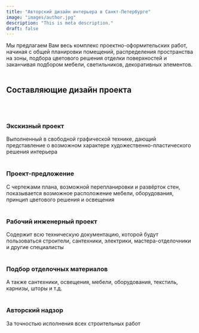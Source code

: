 ```yaml
---
title: "Авторский дизайн интерьера в Санкт-Петербургe"
image: "images/author.jpg"
description: "This is meta description."
draft: false
---
```


Мы предлагаем Вам весь комплекс проектно-оформительских работ, начиная с общей планировки помещений,
распределения пространства на зоны, подбора цветового решения отделки поверхностей и
заканчивая подбором мебели, светильников, декоративных элементов.
<br>
<br>

## Составляющие дизайн проекта
<br>
<br>

### Экскизный проект
Выполненный в свободной графической технике, дающий представление о возможном характере художественно-пластического решения интерьера
<br>
<br>
### Проект-предложение
С чертежами плана, возможной перепланировки и развёрток стен, показывается возможное расположение мебели, оборудования, принцип цветового решения и освещения
<br>
<br>
### Рабочий инженерный проект
Содержит всю техническую документацию, которой будут пользоваться строители, сантехники, электрики, мастера-отделочники и другие специалисты
<br>
<br>
### Подбор отделочных материалов
А также сантехники, освещения, мебели, оборудования, текстиль, карнизы, шторы и т.д.
<br>
<br>
### Авторский надзор
За точностью исполнения всех строительных работ
